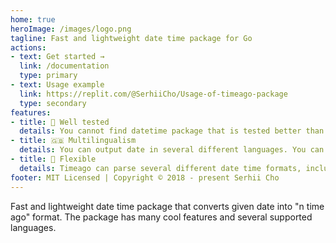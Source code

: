 ```yaml
---
home: true
heroImage: /images/logo.png
tagline: Fast and lightweight date time package for Go
actions:
- text: Get started →
  link: /documentation
  type: primary
- text: Usage example
  link: https://replit.com/@SerhiiCho/Usage-of-timeago-package
  type: secondary
features:
- title: 🧪 Well tested
  details: You cannot find datetime package that is tested better than this one. It connected to several code quality analyzers.
- title: 🇬🇧 Multilingualism
  details: You can output date in several different languages. You can easily contribute any language that you want in simple 4 steps.
- title: 💪 Flexible
  details: Timeago can parse several different date time formats, including UNIX timestamp, date string and time package.
footer: MIT Licensed | Copyright © 2018 - present Serhii Cho
---
```


Fast and lightweight date time package that converts given date into "n time ago" format. The package has many cool features and several supported languages.